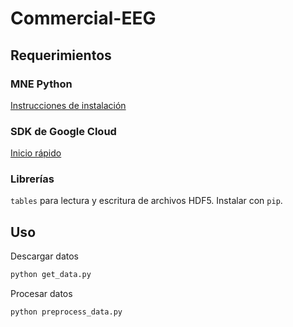 # Commercial-EEG

## Requerimientos

### MNE Python
[Instrucciones de instalación](https://mne.tools/dev/install/mne_python.html#installing-python)

### SDK de Google Cloud
[Inicio rápido](https://cloud.google.com/sdk/docs/quickstarts)

### Librerías
`tables` para lectura y escritura de archivos HDF5. Instalar con `pip`.

## Uso
Descargar datos
~~~ bash
python get_data.py
~~~

Procesar datos
~~~ bash
python preprocess_data.py
~~~
